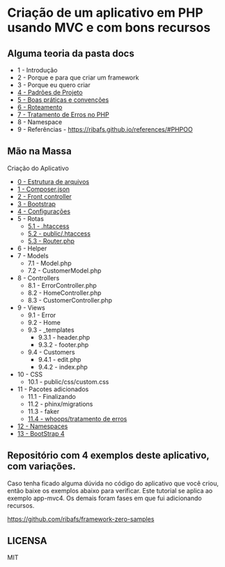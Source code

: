 # Criação de um aplicativo em PHP usando MVC e com bons recursos

## Alguma teoria da pasta docs

- 1 - Introdução
- 2 - Porque e para que criar um framework
- 3 - Porque eu quero criar
- [4 - Padrões de Projeto](/docs/4-PadroesProjeto.md)
- [5 - Boas práticas e convenções](/docs/5-BoasPraticas.md)
- [6 - Roteamento](/docs/6-Rotas.md)
- [7 - Tratamento de Erros no PHP](/docs/7-TratamentoErros.md)
- 8 - Namespace
- 9 - Referências - https://ribafs.github.io/references/#PHPOO

## Mão na Massa

Criação do Aplicativo

- [0 - Estrutura de arquivos](/docs/app-mvc4/0Estrutura.md)
- [1 - Composer.json](/docs/app-mvc4/1composer.json.md)
- [2 - Front controller](/docs/app-mvc4/2index.php.md)
- [3 - Bootstrap](/docs/app-mvc4/3bootstrap.php.md)
- [4 - Configurações](/docs/app-mvc4/4config.php.md)
- 5 - Rotas
	- [5.1 - .htaccess](/docs/app-mvc4/5.1htaccess.md)
	- [5.2 - public/.htaccess](/docs/app-mvc4/5.2htaccess.md)
	- [5.3 - Router.php](/docs/app-mvc4/5.3Router.php.md)
- 6 - Helper
- 7 - Models
	- 7.1 - Model.php
	- 7.2 - CustomerModel.php
- 8 - Controllers
	- 8.1 - ErrorController.php
	- 8.2 - HomeController.php
	- 8.3 - CustomerController.php
- 9 - Views
	- 9.1 - Error
	- 9.2 - Home
	- 9.3 - _templates
		- 9.3.1 - header.php
		- 9.3.2 - footer.php
	- 9.4 - Customers
		- 9.4.1 - edit.php
		- 9.4.2 - index.php
- 10 - CSS
	- 10.1 - public/css/custom.css
- 11 - Pacotes adicionados
	- 11.1 - Finalizando
	- 11.2 - phinx/migrations
	- 11.3 - faker
	- [11.4 - whoops/tratamento de erros](/docs/app-mvc4/11.4Woops.md)
- [12 - Namespaces](/docs/app-mvc4/12Namespaces.md)
- [13 - BootStrap 4](/docs/app-mvc4/13BootStrap4.md)

## Repositório com 4 exemplos deste aplicativo, com variações.

Caso tenha ficado alguma dúvida no código do aplicativo que você criou, então baixe os exemplos abaixo para verificar.
Este tutorial se aplica ao exemplo app-mvc4. Os demais foram fases em que fui adicionando recursos.

https://github.com/ribafs/framework-zero-samples


## LICENSA

MIT
